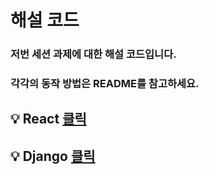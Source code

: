 # 해설 코드

### 저번 세션 과제에 대한 해설 코드입니다.
### 각각의 동작 방법은 README를 참고하세요.

## :bulb: React [클릭](https://github.com/hyu-likelion/session/tree/master/week8(06.30)/todofront/REAEME.md)
## :bulb: Django [클릭](https://github.com/hyu-likelion/session/blob/master/week8(06.30)/todoback/REAEME.md)


